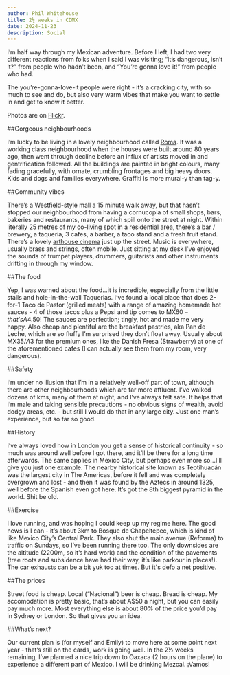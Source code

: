 ```yaml
---
author: Phil Whitehouse
title: 2½ weeks in CDMX
date: 2024-11-23
description: Social
---
```

I’m half way through my Mexican adventure. Before I left, I had two very different reactions from folks when I said I was visiting; “It’s dangerous, isn’t it?” from people who hadn’t been, and “You’re gonna love it!” from people who had.

The you’re-gonna-love-it people were right - it’s a cracking city, with so much to see and do, but also very warm vibes that make you want to settle in and get to know it better.

Photos are on [Flickr](https://flickr.com/photos/philliecasablanca/albums/72177720321779743).

##Gorgeous neighbourhoods

I’m lucky to be living in a lovely neighbourhood called [Roma](https://www.google.com/maps/place/Roma+Sur,+06760+Mexico+City,+CDMX/@19.4058667,-99.1677826,16z/data=!3m1!4b1!4m6!3m5!1s0x85d1ff15ce5d27cb:0xe3d46f0905e420e3!8m2!3d19.405299!4d-99.1649891!16s%2Fg%2F1tcvc748?entry=ttu&g_ep=EgoyMDI0MTExOS4yIKXMDSoASAFQAw%3D%3D). It was a working class neighbourhood when the houses were built around 80 years ago, then went through decline before an influx of artists moved in and gentrification followed. All the buildings are painted in bright colours, many fading gracefully, with ornate, crumbling frontages and big heavy doors. Kids and dogs and families everywhere. Graffiti is more mural-y than tag-y.

##Community vibes

There’s a Westfield-style mall a 15 minute walk away, but that hasn’t stopped our neighbourhood from having a cornucopia of small shops, bars, bakeries and restaurants, many of which spill onto the street at night. Within literally 25 metres of my co-living spot in a residential area, there’s a bar / brewery, a taqueria, 3 cafes, a barber, a taco stand and a fresh fruit stand. There’s a lovely [arthouse cinema](https://www.cinetonala.com) just up the street. Music is everywhere, usually brass and strings, often mobile. Just sitting at my desk I’ve enjoyed the sounds of trumpet players, drummers, guitarists and other instruments drifting in through my window.

##The food

Yep, I was warned about the food...it is incredible, especially from the little stalls and hole-in-the-wall Taquerias. I’ve found a local place that does 2-for-1 Taco de Pastor (grilled meats) with a range of amazing homemade hot sauces - 4 of those tacos plus a Pepsi and tip comes to MX$60 - that’s A$4.50! The sauces are perfection; tingly, hot and made me very happy. Also cheap and plentiful are the breakfast pastries, aka Pan de Leche, which are so fluffy I’m surprised they don’t float away. Usually about MX$35/A$3 for the premium ones, like the Danish Fresa (Strawberry) at one of the aforementioned cafes (I can actually see them from my room, very dangerous).

##Safety

I’m under no illusion that I’m in a relatively well-off part of town, although there are other neighbourhoods which are far more affluent. I've walked dozens of kms, many of them at night, and I’ve always felt safe. It helps that I’m male and taking sensible precautions - no obvious signs of wealth, avoid dodgy areas, etc. - but still I would do that in any large city. Just one man’s experience, but so far so good.

##History

I’ve always loved how in London you get a sense of historical continuity - so much was around well before I got there, and it’ll be there for a long time afterwards. The same applies in Mexico City, but perhaps even more so...I’ll give you just one example. The nearby historical site known as Teotihuacán was the largest city in The Americas, before it fell and was completely overgrown and lost - and then it was found by the Aztecs in around 1325, well before the Spanish even got here. It’s got the 8th biggest pyramid in the world. Shit be old.

##Exercise

I love running, and was hoping I could keep up my regime here. The good news is I can - it’s about 3km to Bosque de Chapeltepec, which is kind of like Mexico City’s Central Park. They also shut the main avenue (Reforma) to traffic on Sundays, so I’ve been running there too. The only downsides are the altitude (2200m, so it’s hard work) and the condition of the pavements (tree roots and subsidence have had their way, it’s like parkour in places!). The car exhausts can be a bit yuk too at times. But it's defo a net positive.  

##The prices

Street food is cheap. Local (“Nacional”) beer is cheap. Bread is cheap. My accomodation is pretty basic, that’s about A$50 a night, but you can easily pay much more. Most everything else is about 80% of the price you’d pay in Sydney or London. So that gives you an idea.

##What’s next?

Our current plan is (for myself and Emily) to move here at some point next year - that’s still on the cards, work is going well. In the 2½ weeks remaining, I’ve planned a nice trip down to Oaxaca (2 hours on the plane) to experience a different part of Mexico. I will be drinking Mezcal. ¡Vamos!
